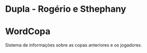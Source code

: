 # Dupla - Rogério e Sthephany
# WordCopa
Sistema de informações sobre as copas anteriores e os jogadores.
